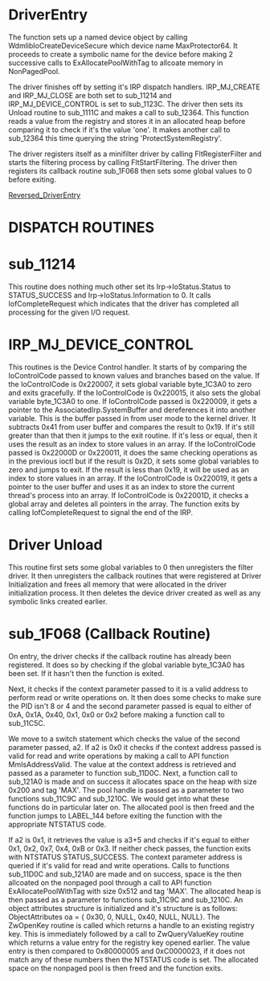 # DriverEntry
The function sets up a named device object by calling WdmlibIoCreateDeviceSecure which device name MaxProtector64. It proceeds to create a symbolic name for the device before making 2 successive calls to ExAllocatePoolWithTag to allcoate memory in NonPagedPool.

The driver finishes off by setting it's IRP dispatch handlers. IRP_MJ_CREATE and IRP_MJ_CLOSE are both set to sub_11214 and IRP_MJ_DEVICE_CONTROL is set to sub_1123C. The driver then sets its Unload routine to sub_1111C and makes a call to sub_12364. This function reads a value from the registry and stores it in an allocated heap before comparing it to check if it's the value 'one'. It makes another call to sub_12364 this time querying the string 'ProtectSystemRegistry'. 

The driver registers itself as a minifilter driver by calling FltRegisterFilter and starts the filtering process  by calling FltStartFiltering. The driver then registers its callback routine sub_1F068 then sets some global values to 0 before exiting.

[Reversed_DriverEntry](DriverEntry_Reversed.c)

# DISPATCH ROUTINES
# sub_11214
This routine does nothing much other set its Irp->IoStatus.Status to STATUS_SUCCESS and Irp->IoStatus.Information to 0. It calls IofCompleteRequest which indicates that the driver has completed all processing for the given I/O request.

# IRP_MJ_DEVICE_CONTROL
This routines is the Device Control handler. It starts of by comparing the IoControlCode passed to known values and branches based on the value. If the IoControlCode is 0x220007, it sets global variable byte_1C3A0 to zero and exits gracefully. If the IoControlCode is 0x220015, it also sets the global variable byte_1C3A0 to one. If IoControlCode passed is 0x220009, it gets a pointer to the AssociatedIrp.SystemBuffer and dereferences it into another variable. This is the buffer passed in from user mode to the kernel driver. It subtracts 0x41 from user buffer and compares the result to 0x19. If it's still greater than that then it jumps to the exit routine. If it's less or equal, then it uses the result as an index to store values in an array. If the IoControlCode passed is 0x22000D or 0x220011, it does the same checking operations as in the previous ioctl but if the result is 0x2D, it sets some global variables to zero and jumps to exit. If the result is less than 0x19, it will be used as an index to store values in an array. If the IoControlCode is 0x220019, it gets a pointer to the user buffer and uses it as an index to store the current thread's process into an array. If IoControlCode is 0x22001D, it checks a global array and deletes all pointers in the array. The function exits by calling IofCompleteRequest to signal the end of the IRP.

# Driver Unload
This routine first sets some global variables to 0 then unregisters the filter driver. It then unregisters the callback routines that were registered at Driver Initialization and frees all memory that were allocated in the driver initialization process. It then deletes the device driver created as well as any symbolic links created earlier.

# sub_1F068 (Callback Routine)

On entry, the driver checks if the callback routine has already been registered. It does so by checking if the global variable byte_1C3A0 has been set. If it hasn't then the function is exited.

Next, it checks if the context parameter passed to it is a valid address to perform read or write operations on. It then does some checks to make sure the PID isn't 8 or 4 and the second parameter passed is equal to either of 0xA, 0x1A, 0x40, 0x1, 0x0 or 0x2 before making a function call to sub_11C5C.

We move to a switch statement which checks the value of the second parameter passed, a2. If a2 is 0x0 it checks if the context address passed is valid for read and write operations by making a call to API function MmIsAddressValid.
The value at the context address is retrieved and passed as a parameter to function sub_11D0C. Next, a function call to sub_121A0 is made and on success it allocates space on the heap with size 0x200 and tag 'MAX'. The pool handle is passed as a parameter to two functions sub_11C9C and sub_1210C. We would get into what these functions do in particular later on. The allocated pool is then freed and the function jumps to LABEL_144 before exiting the function with the appropriate NTSTATUS code.

If a2 is 0x1, it retrieves the value is a3+5 and checks if it's equal to either 0x1, 0x2, 0x7, 0x4, 0xB or 0x3. If neither check passes, the function exits with NTSTATUS STATUS_SUCCESS. The context parameter address is queried if it's valid for read and write operations. Calls to functions sub_11D0C and sub_121A0 are made and on success, space is the then allcoated on the nonpaged pool through a call to API function ExAllocatePoolWithTag with size 0x512 and tag 'MAX'. The allocated heap is then passed as a parameter to functions sub_11C9C and sub_1210C. An object attributes structure is initialized and it's structure is as follows: ObjectAttributes oa = { 0x30, 0, NULL, 0x40, NULL, NULL}.
The ZwOpenKey routine is called which returns a handle to an existing registry key. This is immediately followed by a call to ZwQueryValueKey routine which returns a value entry for the registry key opened earlier. The value entry is then compared to 0x80000005 and 0xC0000023, if it does not match any of these numbers then the NTSTATUS code is set. The allocated space on the nonpaged pool is then freed and the function exits.
